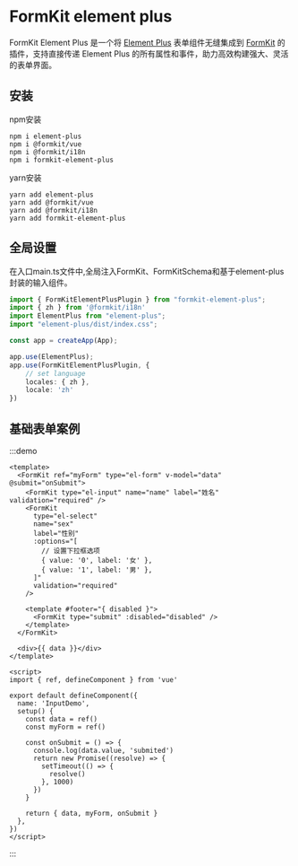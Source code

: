 # FormKit element plus

FormKit Element Plus 是一个将 <a href="https://element-plus.org/">Element Plus</a> 表单组件无缝集成到 <a href="https://formkit.com/">FormKit</a> 的插件，支持直接传递 Element Plus 的所有属性和事件，助力高效构建强大、灵活的表单界面。


## 安装

npm安装

```shell
npm i element-plus
npm i @formkit/vue
npm i @formkit/i18n
npm i formkit-element-plus
```

yarn安装

```shell
yarn add element-plus
yarn add @formkit/vue
yarn add @formkit/i18n
yarn add formkit-element-plus
```

## 全局设置

在入口main.ts文件中,全局注入FormKit、FormKitSchema和基于element-plus封装的输入组件。

```typescript
import { FormKitElementPlusPlugin } from "formkit-element-plus";
import { zh } from '@formkit/i18n'
import ElementPlus from "element-plus";
import "element-plus/dist/index.css";

const app = createApp(App);

app.use(ElementPlus);
app.use(FormKitElementPlusPlugin, {
    // set language
    locales: { zh },
    locale: 'zh'
})
```

## 基础表单案例

:::demo

```vue
<template>
  <FormKit ref="myForm" type="el-form" v-model="data" @submit="onSubmit">
    <FormKit type="el-input" name="name" label="姓名" validation="required" />
    <FormKit
      type="el-select"
      name="sex"
      label="性别"
      :options="[
        // 设置下拉框选项
        { value: '0', label: '女' },
        { value: '1', label: '男' },
      ]"
      validation="required"
    />

    <template #footer="{ disabled }">
      <FormKit type="submit" :disabled="disabled" />
    </template>
  </FormKit>

  <div>{{ data }}</div>
</template>

<script>
import { ref, defineComponent } from 'vue'

export default defineComponent({
  name: 'InputDemo',
  setup() {
    const data = ref()
    const myForm = ref()

    const onSubmit = () => {
      console.log(data.value, 'submited')
      return new Promise((resolve) => {
        setTimeout(() => {
          resolve()
        }, 1000)
      })
    }

    return { data, myForm, onSubmit }
  },
})
</script>
```

:::
